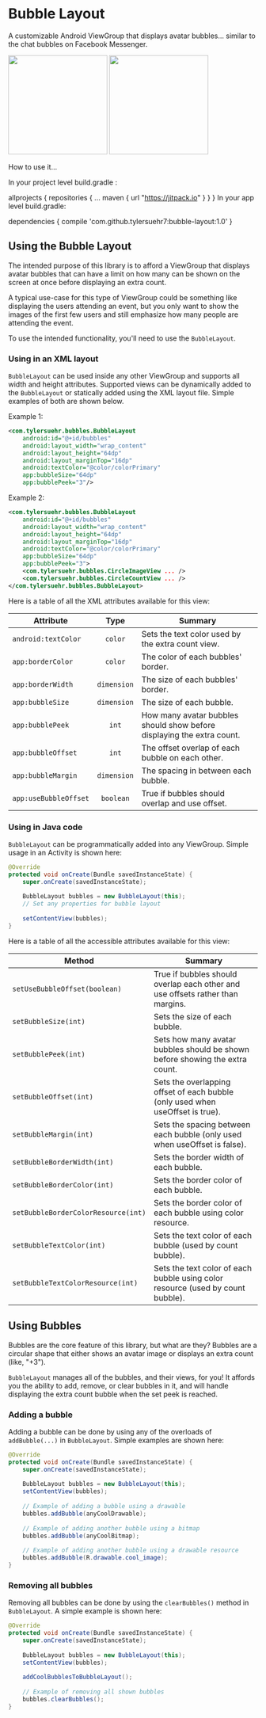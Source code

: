 # Bubble Layout
A customizable Android ViewGroup that displays avatar bubbles... similar to the chat bubbles on Facebook Messenger.

<img src="https://github.com/tylersuehr7/bubble-layout/blob/master/docs/screen_bubbles_1.png" width="200"> <img src="https://github.com/tylersuehr7/bubble-layout/blob/master/docs/screen_bubbles_2.png" width="200">

How to use it...

In your project level build.gradle :

allprojects {
    repositories {
        ...
        maven { url "https://jitpack.io" }
    }
} 
In your app level build.gradle:

dependencies {
    compile 'com.github.tylersuehr7:bubble-layout:1.0'
}  

## Using the Bubble Layout
The intended purpose of this library is to afford a ViewGroup that displays avatar bubbles that can have a limit on how many can be shown on the screen at once before displaying an extra count.

A typical use-case for this type of ViewGroup could be something like displaying the users attending an event, but you only want to show the images of the first few users and still emphasize how many people are attending the event.

To use the intended functionality, you'll need to use the `BubbleLayout`.

### Using in an XML layout
`BubbleLayout` can be used inside any other ViewGroup and supports all width and height attributes. Supported views can be dynamically added to the `BubbleLayout` or statically added using the XML layout file. Simple examples of both are shown below.

Example 1:
```xml
<com.tylersuehr.bubbles.BubbleLayout
    android:id="@+id/bubbles"
    android:layout_width="wrap_content"
    android:layout_height="64dp"
    android:layout_marginTop="16dp"
    android:textColor="@color/colorPrimary"
    app:bubbleSize="64dp"
    app:bubblePeek="3"/>
```

Example 2:
```xml
<com.tylersuehr.bubbles.BubbleLayout
    android:id="@+id/bubbles"
    android:layout_width="wrap_content"
    android:layout_height="64dp"
    android:layout_marginTop="16dp"
    android:textColor="@color/colorPrimary"
    app:bubbleSize="64dp"
    app:bubblePeek="3">
    <com.tylersuehr.bubbles.CircleImageView ... />
    <com.tylersuehr.bubbles.CircleCountView ... />
</com.tylersuehr.bubbles.BubbleLayout>
```

<attr name="android:textColor"/>
        <attr name="borderColor"/>
        <attr name="borderWidth"/>
        <attr name="bubbleSize"/>
        <attr name="bubblePeek"/>
        <attr name="bubbleOffset"/>
        <attr name="bubbleMargin"/>
        <attr name="useBubbleOffset"/>

Here is a table of all the XML attributes available for this view:

Attribute | Type | Summary
--- | :---: | ---
`android:textColor` | `color` | Sets the text color used by the extra count view.
`app:borderColor` | `color` | The color of each bubbles' border.
`app:borderWidth` | `dimension` | The size of each bubbles' border.
`app:bubbleSize` | `dimension` | The size of each bubble.
`app:bubblePeek` | `int` | How many avatar bubbles should show before displaying the extra count.
`app:bubbleOffset` | `int` | The offset overlap of each bubble on each other.
`app:bubbleMargin` | `dimension` | The spacing in between each bubble.
`app:useBubbleOffset` | `boolean` | True if bubbles should overlap and use offset.

### Using in Java code
`BubbleLayout` can be programmatically added into any ViewGroup. Simple usage in an Activity is shown here:
```java
@Override
protected void onCreate(Bundle savedInstanceState) {
    super.onCreate(savedInstanceState);
    
    BubbleLayout bubbles = new BubbleLayout(this);
    // Set any properties for bubble layout
    
    setContentView(bubbles);
}
```

Here is a table of all the accessible attributes available for this view:

Method | Summary
--- | ---
`setUseBubbleOffset(boolean)` | True if bubbles should overlap each other and use offsets rather than margins.
`setBubbleSize(int)` | Sets the size of each bubble.
`setBubblePeek(int)` | Sets how many avatar bubbles should be shown before showing the extra count.
`setBubbleOffset(int)` | Sets the overlapping offset of each bubble (only used when useOffset is true).
`setBubbleMargin(int)` | Sets the spacing between each bubble (only used when useOffset is false).
`setBubbleBorderWidth(int)` | Sets the border width of each bubble.
`setBubbleBorderColor(int)` | Sets the border color of each bubble.
`setBubbleBorderColorResource(int)` | Sets the border color of each bubble using color resource.
`setBubbleTextColor(int)` | Sets the text color of each bubble (used by count bubble).
`setBubbleTextColorResource(int)` | Sets the text color of each bubble using color resource (used by count bubble).

## Using Bubbles
Bubbles are the core feature of this library, but what are they? Bubbles are a circular shape that either shows an avatar image or displays an extra count (like, "+3").

`BubbleLayout` manages all of the bubbles, and their views, for you! It affords you the ability to add, remove, or clear bubbles in it, and will handle displaying the extra count bubble when the set peek is reached.

### Adding a bubble
Adding a bubble can be done by using any of the overloads of `addBubble(...)` in `BubbleLayout`. Simple examples are shown here:
```java
@Override
protected void onCreate(Bundle savedInstanceState) {
    super.onCreate(savedInstanceState);
    
    BubbleLayout bubbles = new BubbleLayout(this);
    setContentView(bubbles);
    
    // Example of adding a bubble using a drawable
    bubbles.addBubble(anyCoolDrawable);
    
    // Example of adding another bubble using a bitmap
    bubbles.addBubble(anyCoolBitmap);
    
    // Example of adding another bubble using a drawable resource
    bubbles.addBubble(R.drawable.cool_image);
}
```

### Removing all bubbles
Removing all bubbles can be done by using the `clearBubbles()` method in `BubbleLayout`. A simple example is shown here:
```java
@Override
protected void onCreate(Bundle savedInstanceState) {
    super.onCreate(savedInstanceState);
    
    BubbleLayout bubbles = new BubbleLayout(this);
    setContentView(bubbles);
    
    addCoolBubblesToBubbleLayout();
    
    // Example of removing all shown bubbles
    bubbles.clearBubbles();
}
```
